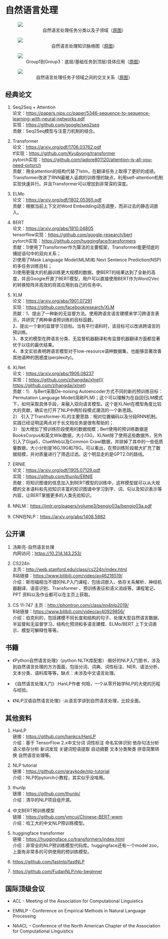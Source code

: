 自然语言处理
============

<figure>
  <img src="image/nlp_1.png"/>
  <figcaption style="display: block; text-align: center;">自然语言处理任务分类以及子领域（<a href="https://www.jianshu.com/p/d80b065bdcf0">原图</a>）</figcaption>
</figure>

<figure>
  <img src="image/nlp_2.png"/>
  <figcaption style="display: block; text-align: center;">自然语言处理知识脉络图（<a href="https://www.jiqizhixin.com/articles/2019-06-21">原图</a>）</figcaption>
</figure>

<figure>
  <img src="image/nlp_3.png"/>
  <figcaption style="display: block; text-align: center;">Group1到Group3：底层/基础任务到顶层/具体应用（<a href="https://www.packtpub.com/product/python-natural-language-processing/9781787121423">原图</a>）</figcaption>
</figure>

<figure>
  <img src="image/nlp_4.png"/>
  <figcaption style="display: block; text-align: center;">自然语言处理任务子领域之间的交叉关系（<a href="https://bbds.ma/wp-content/uploads/2017/11/BBDS-Deep-Learning-NLP-Text-Mining-2.pdf">原图</a>）</figcaption>
</figure>

经典论文
--------

1.  Seq2Seq + Attention\
    论文：<https://papers.nips.cc/paper/5346-sequence-to-sequence-learning-with-neural-networks.pdf>\
    实现：<https://github.com/google/seq2seq>\
    贡献：Seq2Seq模型与注意力机制的结合。

2.  Transformer\
    论文：<https://arxiv.org/pdf/1706.03762.pdf>\
    tf实现：<https://github.com/Kyubyong/transformer>\
    pytorch实现：<https://github.com/jadore801120/attention-is-all-you-need-pytorch>\
    贡献：用全attention的结构代替了lstm，在翻译任务上取得了更好的成绩。Transformer改进了RNN最被人诟病的训练慢的缺点，利用self-attention机制实现快速并行。并且Transformer可以增加到非常深的深度。

3.  ELMo\
    论文：<https://arxiv.org/pdf/1802.05365.pdf>\
    贡献：根据当前上下文对Word Embedding动态调整，而非过去的静态词嵌入。

4.  BERT\
    论文：<https://arxiv.org/abs/1810.04805>\
    tensorflow实现：<https://github.com/google-research/bert>\
    pytorch实现：<https://github.com/huggingface/transformers>\
    贡献：1)使用了Transformer作为算法的主要框架，Transformer能更彻底的捕捉语句中的双向关系；\
    2)使用了Mask Language Model(MLM)和 Next Sentence Prediction(NSP)
    的多任务训练目标；\
    3)使用更强大的机器训练更大规模的数据，使BERT的结果达到了全新的高度，并且Google开源了BERT模型，用户可以直接使用BERT作为Word2Vec的转换矩阵并高效的将其应用到自己的任务中。

5.  XLM\
    论文：<https://arxiv.org/abs/1901.07291>\
    实现：<https://github.com/facebookresearch/XLM>\
    贡献：1、提出了一种新的无监督方法。使用跨语言语言建模来学习跨语言表示，并研究了两种单语预训练的目标函数。\
    2、提出一个新的监督学习目标。当有平行语料时，该目标可以改进跨语言的预训练。\
    3、本文的模型在跨语言分类、无监督机器翻译和有监督机器翻译方面都显著优于以往的最优结果。\
    4、本文实验表明跨语言模型对于low-resource语种数据集，也能够显著改善其他语种的困惑度(perplexity)。

6.  XLNet\
    论文：<https://arxiv.org/abs/1906.08237>\
    实现：[
    https://github.com/zihangdai/xlnet]( https://github.com/zihangdai/xlnet)\
    贡献：1） 与Bert采取De-noising
    Autoencoder方式不同的新的预训练目标：Permutation Language
    Model(简称PLM)；这个可以理解为在自回归LM模式下，如何采取具体手段，来融入双向语言模型。这个是XLNet在模型角度比较大的贡献，确实也打开了NLP中两阶段模式潮流的一个新思路。\
    2）
    引入了Transformer-XL的主要思路：相对位置编码以及分段RNN机制。实践已经证明这两点对于长文档任务是很有帮助的；\
    3）
    加大增加了预训练阶段使用的数据规模；Bert使用的预训练数据是BooksCorpus和英文Wiki数据，大小13G。XLNet除了使用这些数据外，另外引入了Giga5，ClueWeb以及Common
    Crawl数据，并排掉了其中的一些低质量数据，大小分别是16G,19G和78G。可以看出，在预训练阶段极大扩充了数据规模，并对质量进行了筛选过滤。这个明显走的是GPT2.0的路线。

7.  ERNIE\
    论文：<https://arxiv.org/pdf/1905.07129.pdf>\
    实现：<https://github.com/thunlp/ERNIE>\
    贡献：将知识图谱的信息加入到BERT模型的训练中，这样模型就可以从大规模的文本语料和先验知识丰富的知识图谱中学习到字、词、句以及知识表示等内容，让BERT掌握更多的人类先验知识。

8.  NNLM：<https://jmlr.org/papers/volume3/bengio03a/bengio03a.pdf>

9.  CNN在NLP：<https://arxiv.org/abs/1408.5882>

公开课
------

1.  汤斯亮-自然语言处理\
    内网访问：<https://10.214.143.253/>

2.  CS224n\
    主页：<http://web.stanford.edu/class/cs224n/index.html>\
    B站链接：<https://www.bilibili.com/video/av46216519/>\
    介绍：斯坦福相当不错的NLP入门课程，包括词嵌入、依存关系解析、神经机器翻译、语音识别、Transformer
    、预训练表征和语义消歧等。课程笔记、PPT
    资料以及作业都可以在主页上获取。

3.  CS 11-747 主页：<http://phontron.com/class/nn4nlp2019/>\
    B站链接：<https://www.bilibili.com/video/av40929856/>\
    介绍：伯克利的，包括建模不同长度和结构的句子、处理大型自然语言数据、半监督和无监督学习、结构化预测和多语言建模、ELMo/BERT
    上下文词表示、模型可解释性等等。

书籍
----

-   《Python自然语言处理》（python
    NLTK库配套）:极好的NLP入门图书，涉及到自然语言处理的方方面面，包括分词、词典、词性标注、NER、语法分析、文本分类、语料库等等。缺点：未涉及中文语言处理。

-   《自然语言处理入门》:HanLP作者
    何晗，一个从零开始学NLP的大佬的历程与经验。

-   《NLP汉语自然语言处理》:从语言学讲到自然语言处理，比较全面。

其他资料
--------

1.  HanLP\
    链接：<https://github.com/hankcs/HanLP>\
    介绍：基于 TensorFlow 2.x中文分词 词性标注 命名实体识别 依存句法分析
    语义依存分析 新词发现 关键词短语提取 自动摘要 文本分类聚类
    拼音简繁转换 自然语言处理等。

2.  NLP tutorial\
    链接：<https://github.com/graykode/nlp-tutorial>\
    介绍：NLP的pytorch小教程，其实似乎没啥用。

3.  thunlp\
    链接：<https://github.com/thunlp/>\
    介绍：清华的NLP项目组开源。

4.  中文BERT预训练模型\
    链接：<https://github.com/ymcui/Chinese-BERT-wwm>\
    介绍：哈工大的中文NLP预训练模型。

5.  huggingface transformer\
    链接：<https://huggingface.co/transformers/index.html>\
    介绍：非常全的NLP预训练模型代码库。huggingface还有一个model
    zoo，上面有非常多的可供使用的预训练模型。

6.  <https://github.com/fastnlp/fastNLP>

7.  <https://github.com/FudanNLP/nlp-beginner>

国际顶级会议
------------

-   ACL - Meeting of the Association for Computational Linguistics

-   EMNLP - Conference on Empirical Methods in Natural Language
    Processing

-   NAACL – Conference of the North American Chapter of the Association
    for Computational Linguistics